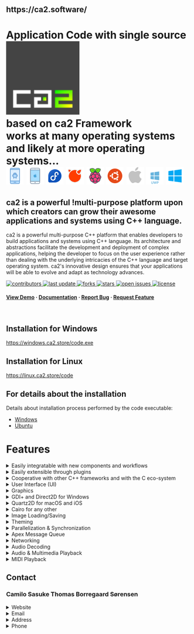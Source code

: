 <h2>https://ca2.software/</h2>
  <div align="left">
  <h1>Application Code with single source<br>
    <img src="https://github.com/ca2/app/blob/main/acme/ca2-4c-128.png" alt="logo" width="200" height="auto" />
  &nbsp;<br>
    based on ca2 Framework<br> 
    works at many operating systems and likely at more operating systems...<br>
    
  <img src="https://github.com/ca2/.github/blob/main/image/operating-system/48/android.png" alt="android" />
  <img src="https://github.com/ca2/.github/blob/main/image/operating-system/48/ios.png" alt="ios" />
  <img src="https://github.com/ca2/.github/blob/main/image/operating-system/48/fedora.png" alt="fedora" />
  <img src="https://github.com/ca2/.github/blob/main/image/operating-system/48/freebsd.png" alt="fedora" />
  <img src="https://github.com/ca2/.github/blob/main/image/operating-system/48/raspberry_pi.png" alt="fedora" />
  <img src="https://github.com/ca2/.github/blob/main/image/operating-system/48/ubuntu.png" alt="ubuntu" />
  <img src="https://github.com/ca2/.github/blob/main/image/operating-system/48/macos.png" alt="macos" />
  <img src="https://github.com/ca2/.github/blob/main/image/operating-system/48/uwp.png" alt="windows" />
  <img src="https://github.com/ca2/.github/blob/main/image/operating-system/48/windows.png" alt="windows" />
  <h2>ca2 is a powerful !multi-purpose platform upon which creators can grow their awesome applications and systems using C++ language.</h2>
  <p>
    ca2 is a powerful multi-purpose C++ platform that enables developers to build applications and systems using C++ language. Its architecture and abstractions facilitate the development and deployment of complex applications, helping the developer to focus on the user experience rather than dealing with the underlying intricacies of the C++ language and target operating system. ca2's innovative design ensures that your applications will be able to evolve and adapt as technology advances.
  </p>
  
  
  
  
<!-- Badges -->
<p>
  <a href="https://github.com/ca2/app/graphs/contributors">
    <img src="https://img.shields.io/github/contributors/ca2/app" alt="contributors" />
  </a>
  <a href="">
    <img src="https://img.shields.io/github/last-commit/ca2/app" alt="last update" />
  </a>
  <a href="https://github.com/ca2/ca2/network/members">
    <img src="https://img.shields.io/github/forks/ca2/app" alt="forks" />
  </a>
  <a href="https://github.com/ca2/app/stargazers">
    <img src="https://img.shields.io/github/stars/ca2/app" alt="stars" />
  </a>
  <a href="https://github.com/ca2/app/issues/">
    <img src="https://img.shields.io/github/issues/ca2/app" alt="open issues" />
  </a>
  <a href="https://github.com/ca2/app/">
    <img src="https://img.shields.io/github/license/ca2/app.svg" alt="license" />
  </a>
</p>
   
<h4>
    <a href="https://github.com/ca2/app">View Demo</a>
  <span> · </span>
    <a href="https://ca2software.com/documentation/">Documentation</a>
  <span> · </span>
    <a href="https://github.com/ca2/app/issues/">Report Bug</a>
  <span> · </span>
    <a href="https://github.com/ca2/app/issues/">Request Feature</a>
  </h4>
</div>

<br />

## Installation for Windows
https://windows.ca2.store/code.exe

## Installation for Linux
https://linux.ca2.store/code

## For details about the installation
Details about installation process performed by the code executable:
- [Windows](windows.md)
- [Ubuntu](ubuntu.md)


# Features
<details>
  <summary>Easily integratable with new components and workflows</summary>
  <ul>
    <li>Mature system for integrating new functionality as a component and behavior that can be extended with plugins.</li>
  </ul>
</details>

<details>
  <summary>Easily extensible through plugins</summary>
  <ul>
    <li>Mature system for integrating plugins into new components and workflows.</li>
  </ul>
</details>

<details>
  <summary>Cooperative with other C++ frameworks and with the C eco-system</summary>
  <ul>
    <li>ca2 seeks to work together with other C++ frameworks and route functionality of C libraries to plugins and components.</li>
  </ul>
</details>

<details>
  <summary>User Interface (UI)</summary>
  <ul>
    <li>A set of tools and abstractions for building graphical user interfaces, including support for various UI elements, layout, and style.</li>
  </ul>
</details>

<details>
  <summary>Graphics</summary>
  <ul>
    <li>A library for rendering 2D and 3D graphics, including support for various image and vector formats, as well as hardware acceleration and GPU-based rendering.</li>
  </ul>
</details>

<details>
  <summary>GDI+ and Direct2D for Windows</summary>
  <ul>
    <li>Platform-specific libraries for rendering graphics on Windows, providing high-performance, hardware-accelerated rendering on Windows devices.</li>
  </ul>
</details>

<details>
  <summary>Quartz2D for macOS and iOS</summary>
  <ul>
    <li>Platform-specific libraries for rendering graphics on macOS and iOS, providing high-quality, hardware-accelerated rendering on Apple devices.</li>
  </ul>
</details>

<details>
  <summary>Cairo for any other</summary>
  <ul>
    <li>A cross-platform library for rendering vector graphics, providing support for a wide range of output devices and display technologies.</li>
  </ul>
</details>

<details>
  <summary>Image Loading/Saving</summary>
  <ul>
    <li>A library for loading and saving various image formats, including support for common image file formats, such as JPEG, PNG, and TIFF.</li>
  </ul>
</details>

<details>
  <summary>Theming</summary>
  <ul>
    <li>A set of tools and abstractions for customizing the look and feel of the UI, including support for custom colors, fonts, and styles.</li>
  </ul>
</details>

<details>
  <summary>Parallelization & Synchronization</summary>
  <ul>
    <li>A library for concurrent programming and synchronization, including support for parallel execution, thread-safe data structures, and concurrent access to shared resources.</li>
  </ul>
</details>

<details>
  <summary>Apex Message Queue</summary>
  <ul>
    <li>A high-performance message queue for passing messages and data between different parts of the application, allowing for efficient communication and coordination between concurrent tasks.</li>
  </ul>
</details>

<details>
  <summary>Networking</summary>
  <ul>
    <li>A library for networking and communication, including support for public and local webservers, websockets, and sockets, as well as various protocols and APIs for network communication.</li>
  </ul>
</details>

<details>
  <summary>Audio Decoding</summary>
  <ul>
    <li>A library for decoding audio files and streams, including support for a wide range of audio formats and codecs.</li>
  </ul>
</details>

<details>
  <summary>Audio & Multimedia Playback</summary>
  <ul>
    <li>A library for playing back audio, including support for various playback modes, volume control, and audio effects.</li>
  </ul>
</details>

<details>
  <summary>MIDI Playback</summary>
  <ul>
    <li>A library for playing back MIDI files and streams, including support for various MIDI file formats and soundfonts.</li>
  </ul>
</details>


<!-- Contact -->
## Contact

### Camilo Sasuke Thomas Borregaard Sørensen

<details>
  <summary>Website</summary>
  <ul>
    <li>https://ca2software.com/</li>
  </ul>
</details>

<details>
  <summary>Email</summary>
  <ul>
    <li>camilosasuketbs@gmail.com</li>
  </ul>
</details>

<details>
  <summary>Address</summary>
  <ul>
    <li>Alameda Princesa Izabel, 3080 - Bigorrilho, Curitiba - PR, 80730-080, Brazil</li>
  </ul>
</details>

<details>
  <summary>Phone</summary>
  <ul>
    <li> +55 41 3335-7137</li>
  </ul>
</details>
